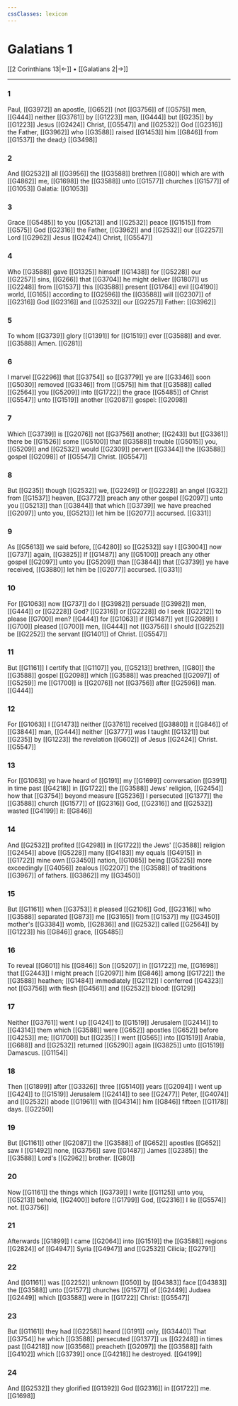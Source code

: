 ```yaml
---
cssClasses: lexicon
---
```

# Galatians 1

[[2 Corinthians 13|←]] • [[Galatians 2|→]]

---

### 1
Paul, [[G3972]] an apostle, [[G652]] (not [[G3756]] of [[G575]] men, [[G444]] neither [[G3761]] by [[G1223]] man, [[G444]] but [[G235]] by [[G1223]] Jesus [[G2424]] Christ, [[G5547]] and [[G2532]] God [[G2316]] the Father, [[G3962]] who [[G3588]] raised [[G1453]] him [[G846]] from [[G1537]] the dead;) [[G3498]]

### 2
And [[G2532]] all [[G3956]] the [[G3588]] brethren [[G80]] which are with [[G4862]] me, [[G1698]] the [[G3588]] unto [[G1577]] churches [[G1577]] of [[G1053]] Galatia: [[G1053]]

### 3
Grace [[G5485]] to you [[G5213]] and [[G2532]] peace [[G1515]] from [[G575]] God [[G2316]] the Father, [[G3962]] and [[G2532]] our [[G2257]] Lord [[G2962]] Jesus [[G2424]] Christ, [[G5547]]

### 4
Who [[G3588]] gave [[G1325]] himself [[G1438]] for [[G5228]] our [[G2257]] sins, [[G266]] that [[G3704]] he might deliver [[G1807]] us [[G2248]] from [[G1537]] this [[G3588]] present [[G1764]] evil [[G4190]] world, [[G165]] according to [[G2596]] the [[G3588]] will [[G2307]] of [[G2316]] God [[G2316]] and [[G2532]] our [[G2257]] Father: [[G3962]]

### 5
To whom [[G3739]] glory [[G1391]] for [[G1519]] ever [[G3588]]  and ever. [[G3588]] Amen. [[G281]]

### 6
I marvel [[G2296]] that [[G3754]] so [[G3779]] ye are [[G3346]] soon [[G5030]] removed [[G3346]] from [[G575]] him that [[G3588]] called [[G2564]] you [[G5209]] into [[G1722]] the grace [[G5485]] of Christ [[G5547]] unto [[G1519]] another [[G2087]] gospel: [[G2098]]

### 7
Which [[G3739]] is [[G2076]] not [[G3756]] another; [[G243]] but [[G3361]] there be [[G1526]] some [[G5100]] that [[G3588]] trouble [[G5015]] you, [[G5209]] and [[G2532]] would [[G2309]] pervert [[G3344]] the [[G3588]] gospel [[G2098]] of [[G5547]] Christ. [[G5547]]

### 8
But [[G235]] though [[G2532]] we, [[G2249]] or [[G2228]] an angel [[G32]] from [[G1537]] heaven, [[G3772]] preach any other gospel [[G2097]] unto you [[G5213]] than [[G3844]] that which [[G3739]] we have preached [[G2097]] unto you, [[G5213]] let him be [[G2077]] accursed. [[G331]]

### 9
As [[G5613]] we said before, [[G4280]] so [[G2532]] say I [[G3004]] now [[G737]] again, [[G3825]] If [[G1487]] any [[G5100]] preach any other gospel [[G2097]] unto you [[G5209]] than [[G3844]] that [[G3739]] ye have received, [[G3880]] let him be [[G2077]] accursed. [[G331]]

### 10
For [[G1063]] now [[G737]] do I [[G3982]] persuade [[G3982]] men, [[G444]] or [[G2228]] God? [[G2316]] or [[G2228]] do I seek [[G2212]] to please [[G700]] men? [[G444]] for [[G1063]] if [[G1487]] yet [[G2089]] I [[G700]] pleased [[G700]] men, [[G444]] not [[G3756]] I should [[G2252]] be [[G2252]] the servant [[G1401]] of Christ. [[G5547]]

### 11
But [[G1161]] I certify that [[G1107]] you, [[G5213]] brethren, [[G80]] the [[G3588]] gospel [[G2098]] which [[G3588]] was preached [[G2097]] of [[G5259]] me [[G1700]] is [[G2076]] not [[G3756]] after [[G2596]] man. [[G444]]

### 12
For [[G1063]] I [[G1473]] neither [[G3761]] received [[G3880]] it [[G846]] of [[G3844]] man, [[G444]] neither [[G3777]] was I taught [[G1321]] but [[G235]] by [[G1223]] the revelation [[G602]] of Jesus [[G2424]] Christ. [[G5547]]

### 13
For [[G1063]] ye have heard of [[G191]] my [[G1699]] conversation [[G391]] in time past [[G4218]] in [[G1722]] the [[G3588]] Jews' religion, [[G2454]] how that [[G3754]] beyond measure [[G5236]] I persecuted [[G1377]] the [[G3588]] church [[G1577]] of [[G2316]] God, [[G2316]] and [[G2532]] wasted [[G4199]] it: [[G846]]

### 14
And [[G2532]] profited [[G4298]] in [[G1722]] the Jews' [[G3588]] religion [[G2454]] above [[G5228]] many [[G4183]] my equals [[G4915]] in [[G1722]] mine own [[G3450]] nation, [[G1085]] being [[G5225]] more exceedingly [[G4056]] zealous [[G2207]] the [[G3588]] of traditions [[G3967]]  of fathers. [[G3862]] my [[G3450]]

### 15
But [[G1161]] when [[G3753]] it pleased [[G2106]] God, [[G2316]] who [[G3588]] separated [[G873]] me [[G3165]] from [[G1537]] my [[G3450]] mother's [[G3384]] womb, [[G2836]] and [[G2532]] called [[G2564]] by [[G1223]] his [[G846]] grace, [[G5485]]

### 16
To reveal [[G601]] his [[G846]] Son [[G5207]] in [[G1722]] me, [[G1698]] that [[G2443]] I might preach [[G2097]] him [[G846]] among [[G1722]] the [[G3588]] heathen; [[G1484]] immediately [[G2112]] I conferred [[G4323]] not [[G3756]] with flesh [[G4561]] and [[G2532]] blood: [[G129]]

### 17
Neither [[G3761]] went I up [[G424]] to [[G1519]] Jerusalem [[G2414]] to [[G4314]]  them which [[G3588]] were [[G652]] apostles [[G652]] before [[G4253]] me; [[G1700]] but [[G235]] I went [[G565]] into [[G1519]] Arabia, [[G688]] and [[G2532]] returned [[G5290]] again [[G3825]] unto [[G1519]] Damascus. [[G1154]]

### 18
Then [[G1899]] after [[G3326]] three [[G5140]] years [[G2094]] I went up [[G424]] to [[G1519]] Jerusalem [[G2414]] to see [[G2477]] Peter, [[G4074]] and [[G2532]] abode [[G1961]] with [[G4314]] him [[G846]] fifteen [[G1178]] days. [[G2250]]

### 19
But [[G1161]] other [[G2087]] the [[G3588]] of [[G652]] apostles [[G652]] saw I [[G1492]] none, [[G3756]] save [[G1487]] James [[G2385]] the [[G3588]] Lord's [[G2962]] brother. [[G80]]

### 20
Now [[G1161]] the things which [[G3739]] I write [[G1125]] unto you, [[G5213]] behold, [[G2400]] before [[G1799]] God, [[G2316]] I lie [[G5574]] not. [[G3756]]

### 21
Afterwards [[G1899]] I came [[G2064]] into [[G1519]] the [[G3588]] regions [[G2824]] of [[G4947]] Syria [[G4947]] and [[G2532]] Cilicia; [[G2791]]

### 22
And [[G1161]] was [[G2252]] unknown [[G50]] by [[G4383]] face [[G4383]] the [[G3588]] unto [[G1577]] churches [[G1577]] of [[G2449]] Judaea [[G2449]] which [[G3588]] were in [[G1722]] Christ: [[G5547]]

### 23
But [[G1161]] they had [[G2258]] heard [[G191]] only, [[G3440]] That [[G3754]] he which [[G3588]] persecuted [[G1377]] us [[G2248]] in times past [[G4218]] now [[G3568]] preacheth [[G2097]] the [[G3588]] faith [[G4102]] which [[G3739]] once [[G4218]] he destroyed. [[G4199]]

### 24
And [[G2532]] they glorified [[G1392]] God [[G2316]] in [[G1722]] me. [[G1698]]